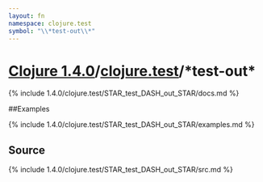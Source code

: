 ```yaml
---
layout: fn
namespace: clojure.test
symbol: "\\*test-out\\*"
---
```


# [Clojure 1.4.0](../../)/[clojure.test](../)/\*test-out\*

{% include 1.4.0/clojure.test/STAR_test_DASH_out_STAR/docs.md %}

##Examples

{% include 1.4.0/clojure.test/STAR_test_DASH_out_STAR/examples.md %}
## Source
{% include 1.4.0/clojure.test/STAR_test_DASH_out_STAR/src.md %}

